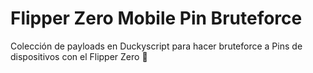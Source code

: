 # Flipper Zero Mobile Pin Bruteforce
Colección de payloads en Duckyscript para hacer bruteforce a Pins de dispositivos con el Flipper Zero 🐬
